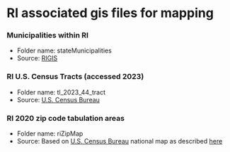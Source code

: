 # RI associated gis files for mapping

### Municipalities within RI
* Folder name: stateMunicipalities
* Source: [RIGIS](https://www.rigis.org/datasets/municipalities-1997/explore)

### RI U.S. Census Tracts (accessed 2023)
* Folder name: tl_2023_44_tract
* Source: [U.S. Census Bureau](https://www.census.gov/geographies/mapping-files/time-series/geo/tiger-line-file.html)

### RI 2020 zip code tabulation areas
* Folder name: riZipMap
* Source: Based on [U.S. Census Bureau](https://www.census.gov/cgi-bin/geo/shapefiles/index.php?year=2020&layergroup=ZIP+Code+Tabulation+Areas) national map as described [here](./helperFiles/riZips.md)
